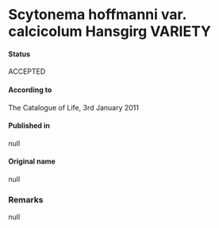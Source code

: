 # Scytonema hoffmanni var. calcicolum Hansgirg VARIETY

#### Status
ACCEPTED

#### According to
The Catalogue of Life, 3rd January 2011

#### Published in
null

#### Original name
null

### Remarks
null